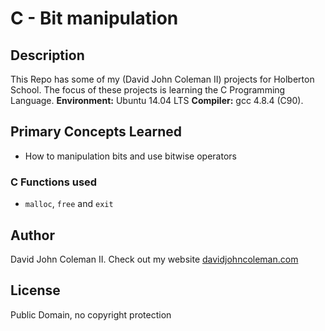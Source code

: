 # C - Bit manipulation

## Description

This Repo has some of my (David John Coleman II) projects for Holberton School.
The focus of these projects is learning the C Programming Language.
__Environment:__ Ubuntu 14.04 LTS  __Compiler:__ gcc 4.8.4 (C90).

## Primary Concepts Learned

  * How to manipulation bits and use bitwise operators

### C Functions used

* ``malloc``, ``free`` and ``exit``

## Author

David John Coleman II.	Check out my website [davidjohncoleman.com](http://www.davidjohncoleman.com/)

## License

Public Domain, no copyright protection